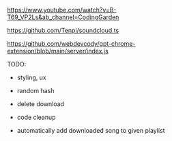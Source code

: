 https://www.youtube.com/watch?v=B-T69_VP2Ls&ab_channel=CodingGarden

https://github.com/Tenpi/soundcloud.ts

https://github.com/webdevcody/gpt-chrome-extension/blob/main/server/index.js


TODO:

- styling, ux

- random hash

- delete download

- code cleanup

- automatically add downloaded song to given playlist
